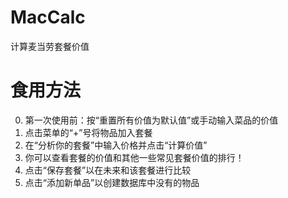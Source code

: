 # MacCalc
 计算麦当劳套餐价值

# 食用方法
0. 第一次使用前：按“重置所有价值为默认值”或手动输入菜品的价值
1. 点击菜单的“+”号将物品加入套餐
2. 在“分析你的套餐”中输入价格并点击“计算价值”
3. 你可以查看套餐的价值和其他一些常见套餐价值的排行！
4. 点击“保存套餐”以在未来和该套餐进行比较
5. 点击“添加新单品”以创建数据库中没有的物品
